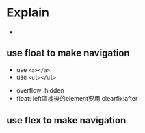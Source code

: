 # Explain
- 

## use float to make navigation
* use `<a></a>`
* use `<ul></ul>`
- overflow: hidden
- float: left區塊後的element要用 clearfix:after
## use flex to make navigation
